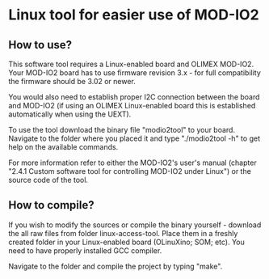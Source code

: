 Linux tool for easier use of MOD-IO2
==============

How to use?
--------------

This software tool requires a Linux-enabled board and OLIMEX MOD-IO2. Your MOD-IO2 board has to use firmware revision 3.x - for full compatibility the firmware should be 3.02 or newer. 

You would also need to establish proper I2C connection between the board and MOD-IO2 (if using an OLIMEX Linux-enabled board this is established automatically when using the UEXT). 

To use the tool download the binary file "modio2tool" to your board. Navigate to the folder where you placed it and type "./modio2tool -h" to get help on the available commands.

For more information refer to either the MOD-IO2's user's manual (chapter "2.4.1 Custom software tool for controlling MOD-IO2 under Linux") or the source code of the tool.

How to compile?
--------------
If you wish to modify the sources or compile the binary yourself - download the all raw files from folder linux-access-tool. Place them in a freshly created folder in your Linux-enabled board (OLinuXino; SOM; etc). You need to have properly installed GCC compiler.

Navigate to the folder and compile the project by typing "make".
